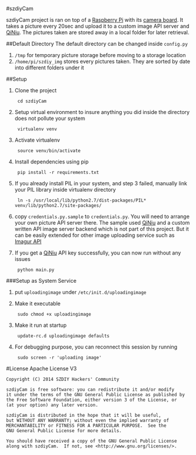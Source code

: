 #szdiyCam

szdiyCam project is ran on top of a [Raspberry Pi](www.raspberrypi.org/‎) with its [camera board](www.raspberrypi.org/tag/camera-board/‎). It takes a picture every 20sec and upload it to a custom image API server and [QiNiu](qiniu.com). The pictures taken are stored away in a local folder for later retrieval. 

##Default Directory
The default directory can be changed inside `config.py`

1. `/tmp` for temporary picture storage before moving to a storage location
2. `/home/pi/szdiy_img` stores every pictures taken. They are sorted by date into different folders under it

##Setup
1. Clone the project

		cd szdiyCam
		
2. Setup virtual environment to insure anything you did inside the directory does not pollute your system

		virtualenv venv
		
3. Activate virtualenv

		source venv/bin/activate
	
4. Install dependencies using pip

		pip install -r requirements.txt 

5. If you already install PIL in your system, and step 3 failed, manually link your PIL library inside virtualenv directory

		ln -s /usr/local/lib/python2.7/dist-packages/PIL* venv/lib/python2.7/site-packages/
		
6. copy `credentials.py.sample` to `credentials.py`. You will need to arrange your own picture API server there. The sample used [QiNiu](qiniu.com) and a custom written API image server backend which is not part of this project. But it can be easily extended for other image uploading service such as [Imagur API](https://api.imgur.com)

7. If you get a [QiNiu](qiniu.com) API key successfully, you can now run without any issues

		python main.py

###Setup as System Service
1. put `uploadingimage` under ```/etc/init.d/uploadingimage```
2. Make it executable

		sudo chmod +x uploadingimage
		
3. Make it run at startup

		update-rc.d uploadingimage defaults

4. For debugging purpose, you can reconnect this session by running

		sudo screen -r 'uploading image'

#License
Apache License V3
	
	Copyright (C) 2014 SZDIY Hackers' Community

	szdiyCam is free software: you can redistribute it and/or modify
	it under the terms of the GNU General Public License as published by
	the Free Software Foundation, either version 3 of the License, or
	(at your option) any later version.

	szdiyCam is distributed in the hope that it will be useful,
	but WITHOUT ANY WARRANTY; without even the implied warranty of
	MERCHANTABILITY or FITNESS FOR A PARTICULAR PURPOSE.  See the
	GNU General Public License for more details.

	You should have received a copy of the GNU General Public License
	along with szdiyCam.  If not, see <http://www.gnu.org/licenses/>.